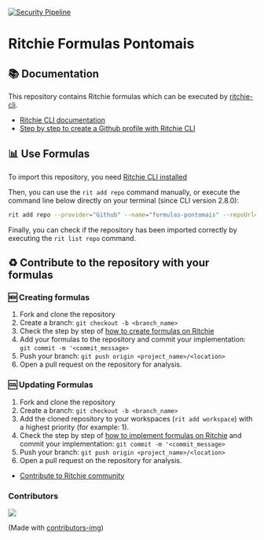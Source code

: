 [![Security Pipeline](https://github.com/GuillaumeFalourd/formulas-github/actions/workflows/security_pipeline.yml/badge.svg)](https://github.com/GuillaumeFalourd/formulas-github/actions/workflows/security_pipeline.yml)

# Ritchie Formulas Pontomais



## 📚 Documentation

This repository contains Ritchie formulas which can be executed by [ritchie-cli](https://github.com/ZupIT/ritchie-cli).

- [Ritchie CLI documentation](https://docs.ritchiecli.io)
- [Step by step to create a Github profile with Ritchie CLI](https://bit.ly/devtoritgithubcreateprofile)

## 📊 Use Formulas

To import this repository, you need [Ritchie CLI installed](https://docs.ritchiecli.io/getting-started/installation)

Then, you can use the `rit add repo` command manually, or execute the command line below directly on your terminal (since CLI version 2.8.0):

```bash
rit add repo --provider="Github" --name="formulas-pontomais" --repoUrl="https://github.com/GuillaumeFalourd/formulas-pontomais" --priority=1
```

Finally, you can check if the repository has been imported correctly by executing the `rit list repo` command.
## ♻️ Contribute to the repository with your formulas

### 🆕 Creating formulas

1. Fork and clone the repository
2. Create a branch: `git checkout -b <branch_name>`
3. Check the step by step of [how to create formulas on Ritchie](https://docs.ritchiecli.io/tutorials/formulas/how-to-create-formulas)
4. Add your formulas to the repository
and commit your implementation: `git commit -m '<commit_message>`
5. Push your branch: `git push origin <project_name>/<location>`
6. Open a pull request on the repository for analysis.

### 🆒 Updating Formulas

1. Fork and clone the repository
2. Create a branch: `git checkout -b <branch_name>`
3. Add the cloned repository to your workspaces (`rit add workspace`) with a highest priority (for example: 1).
4. Check the step by step of [how to implement formulas on Ritchie](https://docs.ritchiecli.io/tutorials/formulas/how-to-implement-a-formula)
and commit your implementation: `git commit -m '<commit_message>`
5. Push your branch: `git push origin <project_name>/<location>`
6. Open a pull request on the repository for analysis.

- [Contribute to Ritchie community](https://github.com/ZupIT/ritchie-formulas/blob/master/CONTRIBUTING.md)

### Contributors

<a href="https://github.com/GuillaumeFalourd/formulas-github/graphs/contributors">
  <img src="https://contrib.rocks/image?repo=GuillaumeFalourd/formulas-github" />
</a>

(Made with [contributors-img](https://contrib.rocks))
